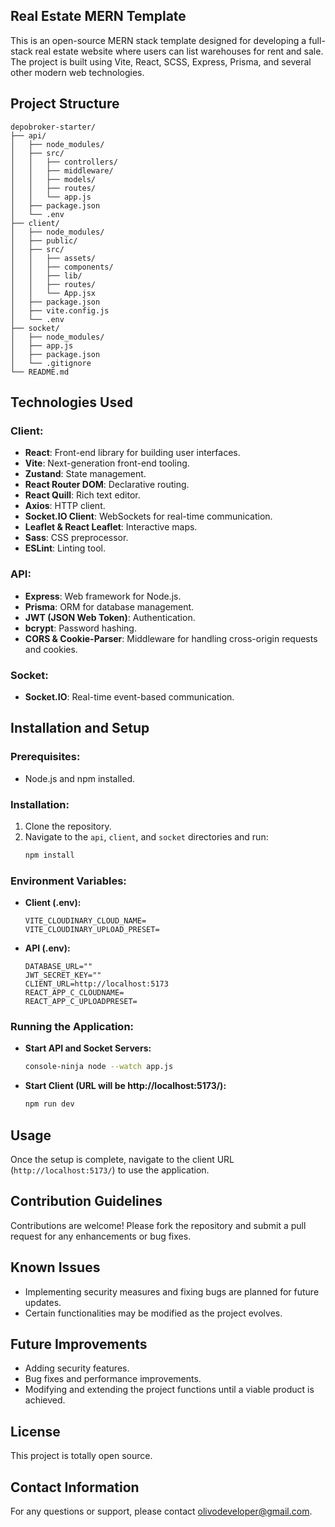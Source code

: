 ## Real Estate MERN Template

This is an open-source MERN stack template designed for developing a full-stack real estate website where users can list warehouses for rent and sale. The project is built using Vite, React, SCSS, Express, Prisma, and several other modern web technologies.

## Project Structure

```
depobroker-starter/
├── api/
│   ├── node_modules/
│   ├── src/
│   │   ├── controllers/
│   │   ├── middleware/
│   │   ├── models/
│   │   ├── routes/
│   │   └── app.js
│   ├── package.json
│   └── .env
├── client/
│   ├── node_modules/
│   ├── public/
│   ├── src/
│   │   ├── assets/
│   │   ├── components/
│   │   ├── lib/
│   │   ├── routes/
│   │   └── App.jsx
│   ├── package.json
│   ├── vite.config.js
│   └── .env
├── socket/
│   ├── node_modules/
│   ├── app.js
│   ├── package.json
│   └── .gitignore
└── README.md
```

## Technologies Used

### Client:
- **React**: Front-end library for building user interfaces.
- **Vite**: Next-generation front-end tooling.
- **Zustand**: State management.
- **React Router DOM**: Declarative routing.
- **React Quill**: Rich text editor.
- **Axios**: HTTP client.
- **Socket.IO Client**: WebSockets for real-time communication.
- **Leaflet & React Leaflet**: Interactive maps.
- **Sass**: CSS preprocessor.
- **ESLint**: Linting tool.

### API:
- **Express**: Web framework for Node.js.
- **Prisma**: ORM for database management.
- **JWT (JSON Web Token)**: Authentication.
- **bcrypt**: Password hashing.
- **CORS & Cookie-Parser**: Middleware for handling cross-origin requests and cookies.

### Socket:
- **Socket.IO**: Real-time event-based communication.

## Installation and Setup

### Prerequisites:
- Node.js and npm installed.

### Installation:
1. Clone the repository.
2. Navigate to the `api`, `client`, and `socket` directories and run:
   ```bash
   npm install
   ```
   
### Environment Variables:
- **Client (.env):**
  ```
  VITE_CLOUDINARY_CLOUD_NAME=
  VITE_CLOUDINARY_UPLOAD_PRESET=
  ```
- **API (.env):**
  ```
  DATABASE_URL=""
  JWT_SECRET_KEY=""
  CLIENT_URL=http://localhost:5173
  REACT_APP_C_CLOUDNAME=
  REACT_APP_C_UPLOADPRESET=
  ```

### Running the Application:
- **Start API and Socket Servers:**
  ```bash
  console-ninja node --watch app.js
  ```
- **Start Client (URL will be http://localhost:5173/):**
  ```bash
  npm run dev
  ```

## Usage

Once the setup is complete, navigate to the client URL (`http://localhost:5173/`) to use the application.

## Contribution Guidelines

Contributions are welcome! Please fork the repository and submit a pull request for any enhancements or bug fixes.

## Known Issues

- Implementing security measures and fixing bugs are planned for future updates.
- Certain functionalities may be modified as the project evolves.

## Future Improvements

- Adding security features.
- Bug fixes and performance improvements.
- Modifying and extending the project functions until a viable product is achieved.

## License

This project is totally open source.

## Contact Information

For any questions or support, please contact olivodeveloper@gmail.com.
